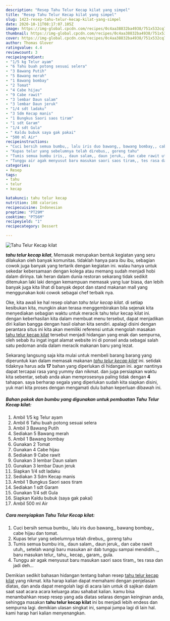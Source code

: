 ```yaml
---
description: "Resep Tahu Telur Kecap kilat yang simpel"
title: "Resep Tahu Telur Kecap kilat yang simpel"
slug: 1423-resep-tahu-telur-kecap-kilat-yang-simpel
date: 2020-10-11T08:17:07.105Z
image: https://img-global.cpcdn.com/recipes/0c4aa38832ba4938/751x532cq70/tahu-telur-kecap-kilat-foto-resep-utama.jpg
thumbnail: https://img-global.cpcdn.com/recipes/0c4aa38832ba4938/751x532cq70/tahu-telur-kecap-kilat-foto-resep-utama.jpg
cover: https://img-global.cpcdn.com/recipes/0c4aa38832ba4938/751x532cq70/tahu-telur-kecap-kilat-foto-resep-utama.jpg
author: Thomas Glover
ratingvalue: 4.4
reviewcount: 3
recipeingredient:
- "1/5 kg Telur ayam"
- "6 Tahu buah potong sesuai selera"
- "3 Bawang Putih"
- "5 Bawang merah"
- "1 Bawang bombay"
- "2 Tomat"
- "4 Cabe hijau"
- "9 Cabe rawit"
- "3 lembar Daun salam"
- "3 lembar Daun jeruk"
- "1/4 sdt ladaku"
- "3 Sdm Kecap manis"
- "1 Bungkus Saori saos tiram"
- "1 sdt Garam"
- "1/4 sdt Gula"
- " Kaldu bubuk saya gak pakai"
- "500 ml Air"
recipeinstructions:
- "Cuci bersih semua bumbu,, lalu iris duo bawang,, bawang bombay,, cabe hijau dan tomat."
- "Kupas telur yang sebelumnya telah direbus,, goreng tahu"
- "Tumis semua bumbu iris,, daun salam,, daun jeruk,, dan cabe rawit utuh,, setelah wangi baru masukan air dab tunggu sampai mendidih..,, baru masukan telur,, tahu,, kecap,, garam,, gula."
- "Tunggu air agak menyusut baru masukan saori saos tiram,, tes rasa dan jadi deh..."
categories:
- Resep
tags:
- tahu
- telur
- kecap

katakunci: tahu telur kecap 
nutrition: 108 calories
recipecuisine: Indonesian
preptime: "PT29M"
cooktime: "PT56M"
recipeyield: "1"
recipecategory: Dessert

---
```



![Tahu Telur Kecap kilat](https://img-global.cpcdn.com/recipes/0c4aa38832ba4938/751x532cq70/tahu-telur-kecap-kilat-foto-resep-utama.jpg)

<b><i>tahu telur kecap kilat</i></b>, Memasak merupakan bentuk kegiatan yang seru dilakukan oleh banyak komunitas. tidaklah hanya para ibu ibu, sebagian cowok juga banyak yang tertarik dengan kegiatan ini. walau hanya untuk sekedar kebersamaan dengan kolega atau memang sudah menjadi hobi dalam dirinya. tak heran dalam dunia restoran sekarang tidak sedikit ditemukan laki laki dengan kemampuan memasak yang luar biasa, dan lebih banyak juga kita lihat di banyak depot dan stand makanan mall yang menggunakan koki cowok sebagai chef terbaik nya.



Oke, kita awali ke hal resep olahan <i>tahu telur kecap kilat</i>. di setiap kesibukan kita, mungkin akan terasa menggembirakan bila sejenak kita menyediakan sebagian waktu untuk meracik tahu telur kecap kilat ini. dengan keberhasilan kita dalam membuat menu tersebut, dapat menjadikan diri kalian bangga dengan hasil olahan kita sendiri. apalagi disini dengan perantara situs ini kita akan memiliki referensi untuk mengolah masakan <u>tahu telur kecap kilat</u> tersebut menjadi hidangan yang enak dan sempurna, oleh sebab itu ingat ingat alamat website ini di ponsel anda sebagai salah satu pedoman anda dalam meracik makanan baru yang lezat.


Sekarang langsung saja kita mulai untuk membeli barang barang yang diperuntuk kan dalam memasak makanan <u><i>tahu telur kecap kilat</i></u> ini. setidak tidaknya harus ada <b>17</b> bahan yang diperlukan di hidangan ini. agar nantinya dapat tercapai rasa yang yummy dan nikmat. dan juga persiapkan waktu kita sebentar, sebab anda akan memprosesnya paling tidak dengan <b>4</b> tahapan. saya berharap segala yang diperlukan sudah kita siapkan disini, yuk mari kita proses dengan mengamati dulu bahan keperluan dibawah ini.

<!--inarticleads1-->

##### Bahan pokok dan bumbu yang digunakan untuk pembuatan Tahu Telur Kecap kilat:

1. Ambil 1/5 kg Telur ayam
1. Ambil 6 Tahu buah potong sesuai selera
1. Ambil 3 Bawang Putih
1. Sediakan 5 Bawang merah
1. Ambil 1 Bawang bombay
1. Gunakan 2 Tomat
1. Gunakan 4 Cabe hijau
1. Sediakan 9 Cabe rawit
1. Gunakan 3 lembar Daun salam
1. Gunakan 3 lembar Daun jeruk
1. Siapkan 1/4 sdt ladaku
1. Sediakan 3 Sdm Kecap manis
1. Ambil 1 Bungkus Saori saos tiram
1. Sediakan 1 sdt Garam
1. Gunakan 1/4 sdt Gula
1. Siapkan  Kaldu bubuk (saya gak pakai)
1. Ambil 500 ml Air




<!--inarticleads2-->

##### Cara menyiapkan Tahu Telur Kecap kilat:

1. Cuci bersih semua bumbu,, lalu iris duo bawang,, bawang bombay,, cabe hijau dan tomat.
1. Kupas telur yang sebelumnya telah direbus,, goreng tahu
1. Tumis semua bumbu iris,, daun salam,, daun jeruk,, dan cabe rawit utuh,, setelah wangi baru masukan air dab tunggu sampai mendidih..,, baru masukan telur,, tahu,, kecap,, garam,, gula.
1. Tunggu air agak menyusut baru masukan saori saos tiram,, tes rasa dan jadi deh...




Demikian sedikit bahasan hidangan tentang bahan resep <u>tahu telur kecap kilat</u> yang nikmat. kita harap kalian dapat memahami dengan penjelasan diatas, dan anda dapat mengolah lagi di acara lain untuk di sajikan dalam saat saat acara acara keluarga atau sahabat kalian. kamu bisa menambahkan resep resep yang ada diatas selaras dengan keinginan anda, sehingga masakan <b>tahu telur kecap kilat</b> ini bs menjadi lebih endess dan sempurna lagi. demikian ulasan singkat ini, sampai jumpa lagi di lain hal. kami harap hari kalian menyenangkan.
